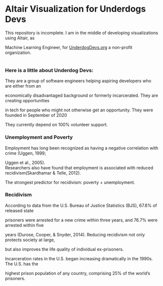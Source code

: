 # Altair Visualization for Underdogs Devs
This repository is incomplete. I am in the middle of developing visualizations using Altair, as 

Machine Learning Engineer, for [UnderdogDevs.org](https://www.underdogdevs.org) a non-profit organization.<br/><br/>

### Here is a little about Underdog Devs:

They are a group of software engineers helping aspiring developers who are either from an

economically disadvantaged background or formerly incarcerated. They are creating opportunities 

in tech for people who might not otherwise get an opportunity. They were founded in September of 2020

They currently depend on 100% volunteer support.

### Unemployment and Poverty

Employment has long been recognized as having a negative correlation with crime (Uggen, 1999; 

Uggen et al., 2005).<br/>
Researchers also have found that employment is associated with reduced recidivism(Skardhamar & Telle, 2012).<br/>

The strongest predictor for recidivism: poverty + unemployment.

### Recidivism

According to data from the U.S. Bureau of Justice Statistics (BJS), 67.8% of released state 

prisoners were arrested for a new crime within three years, and 76.7% were arrested within five

years (Durose, Cooper, & Snyder, 2014). Reducing recidivism not only protects society at large,

but also improves the life quality of individual ex-prisoners.<br/>

Incarceration rates in the U.S. began increasing dramatically in the 1990s. The U.S. has the

highest prison population of any country, comprising 25% of the world’s prisoners.
